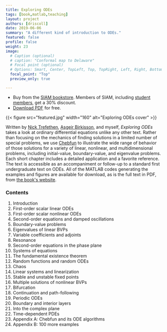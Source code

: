 ```yaml
---
title: Exploring ODEs
tags: [book,matlab,teaching]
layout: project
authors: [driscoll]
date: 2019-06-06
summary: "A different kind of introduction to ODEs."
featured: false
profile: false
weight: 23
image:
  # Caption (optional)
  # caption: "Conformal map to Delaware"
  # Focal point (optional)
  # Options: Smart, Center, TopLeft, Top, TopRight, Left, Right, BottomLeft, Bottom, BottomRight
  focal_point: "Top"
  preview_only: true

---
```

* Buy from the [SIAM bookstore](http://bookstore.siam.org/ot157/). Members of SIAM, including [student members](http://siam.org/students/memberships.php), get a 30% discount. 
* [Download PDF](https://people.maths.ox.ac.uk/trefethen/ExplODE/) for free.

{{< figure src="featured.jpg" width="160" alt="Exploring ODEs cover" >}}

Written by [Nick Trefethen](https://people.maths.ox.ac.uk/trefethen/),
[Asgeir Birkisson](https://www.linkedin.com/in/birkisson/?ppe=1), and
myself, *Exploring ODEs* takes a look at ordinary differential equations
unlike any other text. Rather than focusing on the mechanics of finding
solutions in a limited number of special problems, we use
[Chebfun](www.chebfun.org) to illustrate the wide range of behavior of
those solutions for a variety of linear, nonlinear, and multidimensional
problems, including initial-value, boundary-value, and eigenvalue
problems. Each short chapter includes a detailed application and a
favorite reference. The text is accessible as an accompaniment or
follow-up to a standard first undergraduate text on ODEs. All of the
MATLAB codes generating the examples and figures are available for
download, as is the full text in PDF, from [the book's
website](https://people.maths.ox.ac.uk/trefethen/ExplODE/). 

### Contents

1. Introduction
2. First-order scalar linear ODEs
3. First-order scalar nonlinear ODEs
4. Second-order equations and damped oscillations 
5. Boundary-value problems
6. Eigenvalues of linear BVPs
7. Variable coefficients and adjoints
8. Resonance
9. Second-order equations in the phase plane
10. Systems of equations
11. The fundamental existence theorem
12. Random functions and random ODEs
13. Chaos
14. Linear systems and linearization
15. Stable and unstable fixed points
16. Multiple solutions of nonlinear BVPs
17. Bifurcation
18. Continuation and path-following
19. Periodic ODEs
20. Boundary and interior layers
21. Into the complex plane
22. Time-dependent PDEs
23. Appendix A: Chebfun and its ODE algorithms
24. Appendix B: 100 more examples